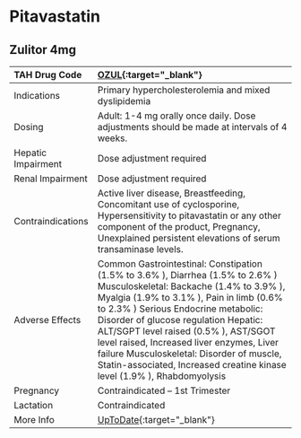 # Pitavastatin

## Zulitor 4mg

| TAH Drug Code      | [OZUL](https://www.tahsda.org.tw/drugs/hissearch.php?drug_code=OZUL){:target="_blank"}                                                                                                                                                                                                                                                                                                                                                                             |
|:-------------------|:-------------------------------------------------------------------------------------------------------------------------------------------------------------------------------------------------------------------------------------------------------------------------------------------------------------------------------------------------------------------------------------------------------------------------------------------------------------------|
| Indications        | Primary hypercholesterolemia and mixed dyslipidemia                                                                                                                                                                                                                                                                                                                                                                                                                |
| Dosing             | Adult: 1-4 mg orally once daily. Dose adjustments should be made at intervals of 4 weeks.                                                                                                                                                                                                                                                                                                                                                                          |
| Hepatic Impairment | Dose adjustment required                                                                                                                                                                                                                                                                                                                                                                                                                                           |
| Renal Impairment   | Dose adjustment required                                                                                                                                                                                                                                                                                                                                                                                                                                           |
| Contraindications  | Active liver disease, Breastfeeding, Concomitant use of cyclosporine, Hypersensitivity to pitavastatin or any other component of the product, Pregnancy, Unexplained persistent elevations of serum transaminase levels.                                                                                                                                                                                                                                           |
| Adverse Effects    | Common Gastrointestinal: Constipation (1.5% to 3.6% ), Diarrhea (1.5% to 2.6% ) Musculoskeletal: Backache (1.4% to 3.9% ), Myalgia (1.9% to 3.1% ), Pain in limb (0.6% to 2.3% ) Serious Endocrine metabolic: Disorder of glucose regulation Hepatic: ALT/SGPT level raised (0.5% ), AST/SGOT level raised, Increased liver enzymes, Liver failure Musculoskeletal: Disorder of muscle, Statin-associated, Increased creatine kinase level (1.9% ), Rhabdomyolysis |
| Pregnancy          | Contraindicated – 1st Trimester                                                                                                                                                                                                                                                                                                                                                                                                                                    |
| Lactation          | Contraindicated                                                                                                                                                                                                                                                                                                                                                                                                                                                    |
| More Info          | [UpToDate](https://www.uptodate.com/contents/pitavastatin-drug-information){:target="_blank"}                                                                                                                                                                                                                                                                                                                                                                      |

